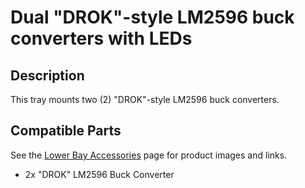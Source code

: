 # Dual "DROK"-style LM2596 buck converters with LEDs

## Description

This tray mounts two (2) "DROK"-style LM2596 buck converters.

## Compatible Parts

See the [Lower Bay Accessories][1] page for product images and links.

- 2x "DROK" LM2596 Buck Converter

[1]: https://jon-harper.github.io/OmniBox/all_parts/